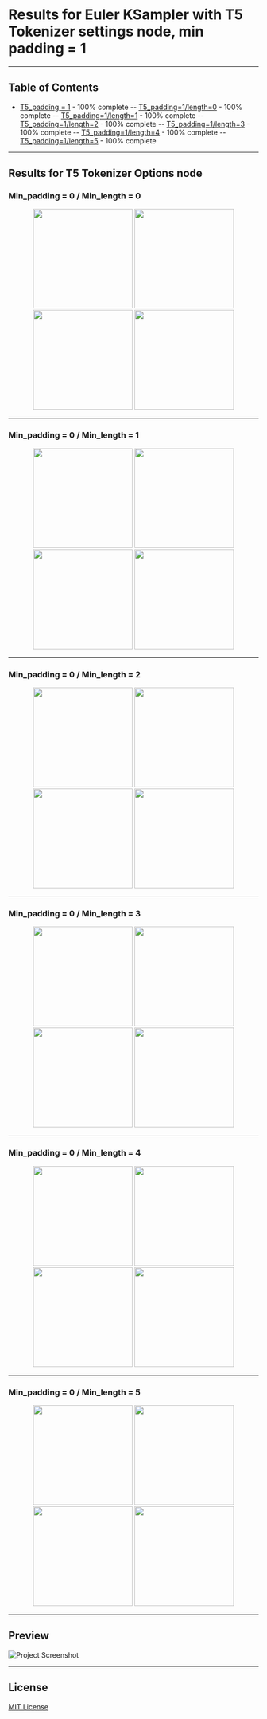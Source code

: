 <!--- use these arrows for adding comments or commenting out stuff --->
 # **Results for Euler KSampler with T5 Tokenizer settings node, min padding = 1**  

<!---## Introduction --->
---

## Table of Contents
- [T5_padding = 1](./padding_1/) - 100% complete
-- [T5_padding=1/length=0](./1.0/) - 100% complete
-- [T5_padding=1/length=1](./1.1/) - 100% complete
-- [T5_padding=1/length=2](./1.2/) - 100% complete
-- [T5_padding=1/length=3](./1.3/) - 100% complete
-- [T5_padding=1/length=4](./1.4/) - 100% complete
-- [T5_padding=1/length=5](./1.5/) - 100% complete
---

## Results for T5 Tokenizer Options node
### Min_padding = 0 / Min_length  = 0
<p align="center">
  <img src="https://github.com/Psylenceo/Chroma-Ai-v32-XY-Plots/blob/main/Euler_Results/padding_1/1.0/T5_0.0__00001_.png" width="200">
  <img src="https://github.com/Psylenceo/Chroma-Ai-v32-XY-Plots/blob/main/Euler_Results/padding_1/1.0/T5_0.0__00002_.png" width="200">
  <img src="https://github.com/Psylenceo/Chroma-Ai-v32-XY-Plots/blob/main/Euler_Results/padding_1/1.0/T5_0.0__00003_.png" width="200">
  <img src="https://github.com/Psylenceo/Chroma-Ai-v32-XY-Plots/blob/main/Euler_Results/padding_1/1.0/T5_0.0__00004_.png" width="200">
</p>

---
### Min_padding = 0 / Min_length  = 1
<p align="center">
  <img src="https://github.com/Psylenceo/Chroma-Ai-v32-XY-Plots/blob/main/Euler_Results/padding_1/1.1/T5_0.1__00001_.png" width="200">
  <img src="https://github.com/Psylenceo/Chroma-Ai-v32-XY-Plots/blob/main/Euler_Results/padding_1/1.1/T5_0.1__00002_.png" width="200">
  <img src="https://github.com/Psylenceo/Chroma-Ai-v32-XY-Plots/blob/main/Euler_Results/padding_1/1.1/T5_0.1__00003_.png" width="200">
  <img src="https://github.com/Psylenceo/Chroma-Ai-v32-XY-Plots/blob/main/Euler_Results/padding_1/1.1/T5_0.1__00004_.png" width="200">
</p>

---
### Min_padding = 0 / Min_length  = 2
<p align="center">
  <img src="https://github.com/Psylenceo/Chroma-Ai-v32-XY-Plots/blob/main/Euler_Results/padding_1/1.2/T5_0.2__00001_.png" width="200">
  <img src="https://github.com/Psylenceo/Chroma-Ai-v32-XY-Plots/blob/main/Euler_Results/padding_1/1.2/T5_0.2__00002_.png" width="200">
  <img src="https://github.com/Psylenceo/Chroma-Ai-v32-XY-Plots/blob/main/Euler_Results/padding_1/1.2/T5_0.2__00003_.png" width="200">
  <img src="https://github.com/Psylenceo/Chroma-Ai-v32-XY-Plots/blob/main/Euler_Results/padding_1/1.2/T5_0.2__00004_.png" width="200">
</p>

---
### Min_padding = 0 / Min_length  = 3
<p align="center">
  <img src="https://github.com/Psylenceo/Chroma-Ai-v32-XY-Plots/blob/main/Euler_Results/padding_1/1.3/T5_0.3__00001_.png" width="200">
  <img src="https://github.com/Psylenceo/Chroma-Ai-v32-XY-Plots/blob/main/Euler_Results/padding_1/1.3/T5_0.3__00002_.png" width="200">
  <img src="https://github.com/Psylenceo/Chroma-Ai-v32-XY-Plots/blob/main/Euler_Results/padding_1/1.3/T5_0.3__00003_.png" width="200">
  <img src="https://github.com/Psylenceo/Chroma-Ai-v32-XY-Plots/blob/main/Euler_Results/padding_1/1.3/T5_0.3__00004_.png" width="200">
</p>

---
### Min_padding = 0 / Min_length  = 4
<p align="center">
  <img src="https://github.com/Psylenceo/Chroma-Ai-v32-XY-Plots/blob/main/Euler_Results/padding_1/1.4/T5_0.4__00001_.png" width="200">
  <img src="https://github.com/Psylenceo/Chroma-Ai-v32-XY-Plots/blob/main/Euler_Results/padding_1/1.4/T5_0.4__00002_.png" width="200">
  <img src="https://github.com/Psylenceo/Chroma-Ai-v32-XY-Plots/blob/main/Euler_Results/padding_1/1.4/T5_0.4__00003_.png" width="200">
  <img src="https://github.com/Psylenceo/Chroma-Ai-v32-XY-Plots/blob/main/Euler_Results/padding_1/1.4/T5_0.4__00004_.png" width="200">
</p>

---
### Min_padding = 0 / Min_length  = 5
<p align="center">
  <img src="https://github.com/Psylenceo/Chroma-Ai-v32-XY-Plots/blob/main/Euler_Results/padding_1/1.5/T5_0.5__00001_.png" width="200">
  <img src="https://github.com/Psylenceo/Chroma-Ai-v32-XY-Plots/blob/main/Euler_Results/padding_1/1.5/T5_0.5__00002_.png" width="200">
  <img src="https://github.com/Psylenceo/Chroma-Ai-v32-XY-Plots/blob/main/Euler_Results/padding_1/1.5/T5_0.5__00003_.png" width="200">
  <img src="https://github.com/Psylenceo/Chroma-Ai-v32-XY-Plots/blob/main/Euler_Results/padding_1/1.5/T5_0.5__00004_.png" width="200">
</p>

---
## Preview
![Project Screenshot](./assets/project-image.png)

---

## License
[MIT License](./LICENSE)
